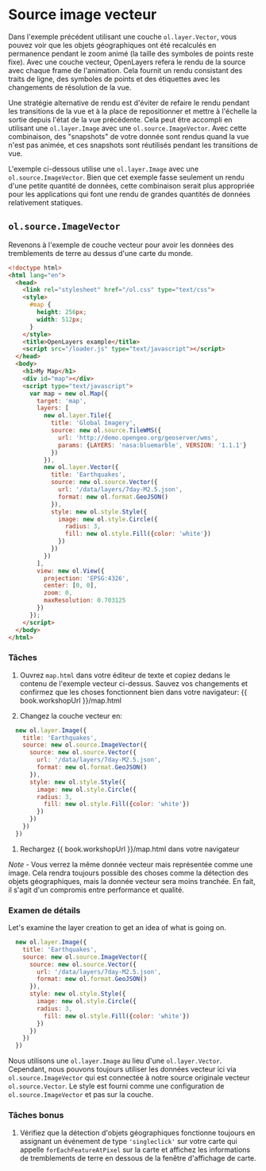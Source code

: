 # Source image vecteur

Dans l'exemple précédent utilisant une couche `ol.layer.Vector`, vous pouvez voir que les objets géographiques ont été recalculés en permanence pendant le zoom animé (la taille des symboles de points reste fixe).  Avec une couche vecteur, OpenLayers refera le rendu de la source avec chaque frame de l'animation.  Cela fournit un rendu consistant des traits de ligne, des symboles de points  et des étiquettes avec les changements de résolution de la vue.

Une stratégie alternative de rendu est d'éviter de refaire le rendu pendant les transitions de la vue et à la place de repositionner et mettre à l'échelle la sortie depuis l'état de la vue précédente.  Cela peut être accompli en utilisant une `ol.layer.Image` avec une `ol.source.ImageVector`.  Avec cette combinaison, des "snapshots" de votre donnée sont rendus quand la vue n'est pas animée, et ces snapshots sont réutilisés pendant les transitions de vue.

L'exemple ci-dessous utilise une `ol.layer.Image` avec une `ol.source.ImageVector`.  Bien que cet exemple fasse seulement un rendu d'une petite quantité de données, cette combinaison serait plus appropriée pour les applications qui font une rendu de grandes quantités de données relativement statiques.

## `ol.source.ImageVector`

Revenons à l'exemple de couche vecteur pour avoir les données des tremblements de terre au dessus d'une carte du monde.

```html
<!doctype html>
<html lang="en">
  <head>
    <link rel="stylesheet" href="/ol.css" type="text/css">
    <style>
      #map {
        height: 256px;
        width: 512px;
      }
    </style>
    <title>OpenLayers example</title>
    <script src="/loader.js" type="text/javascript"></script>
  </head>
  <body>
    <h1>My Map</h1>
    <div id="map"></div>
    <script type="text/javascript">
      var map = new ol.Map({
        target: 'map',
        layers: [
          new ol.layer.Tile({
            title: 'Global Imagery',
            source: new ol.source.TileWMS({
              url: 'http://demo.opengeo.org/geoserver/wms',
              params: {LAYERS: 'nasa:bluemarble', VERSION: '1.1.1'}
            })
          }),
          new ol.layer.Vector({
            title: 'Earthquakes',
            source: new ol.source.Vector({
              url: '/data/layers/7day-M2.5.json',
              format: new ol.format.GeoJSON()
            }),
            style: new ol.style.Style({
              image: new ol.style.Circle({
                radius: 3,
                fill: new ol.style.Fill({color: 'white'})
              })
            })
          })
        ],
        view: new ol.View({
          projection: 'EPSG:4326',
          center: [0, 0],
          zoom: 0,
          maxResolution: 0.703125
        })
      });
    </script>
  </body>
</html>
```

### Tâches

1. Ouvrez `map.html` dans votre éditeur de texte et copiez dedans le contenu de l'exemple vecteur ci-dessus. Sauvez vos changements et confirmez que les choses fonctionnent bien dans votre navigateur: {{ book.workshopUrl }}/map.html

1. Changez la couche vecteur en:

  ```js
    new ol.layer.Image({
      title: 'Earthquakes',
      source: new ol.source.ImageVector({
        source: new ol.source.Vector({
          url: '/data/layers/7day-M2.5.json',
          format: new ol.format.GeoJSON()
        }),
        style: new ol.style.Style({
          image: new ol.style.Circle({
          radius: 3,
            fill: new ol.style.Fill({color: 'white'})
          })
        })
      })
    })
  ```

1. Rechargez {{ book.workshopUrl }}/map.html dans votre navigateur

  *Note* - Vous verrez la même donnée vecteur mais représentée comme une image. Cela rendra toujours possible des choses comme la détection des objets géographiques, mais la donnée vecteur sera moins tranchée. En fait, il s'agit d'un compromis entre performance et qualité.

### Examen de détails

Let's examine the layer creation to get an idea of what is going on.

```js
  new ol.layer.Image({
    title: 'Earthquakes',
    source: new ol.source.ImageVector({
      source: new ol.source.Vector({
        url: '/data/layers/7day-M2.5.json',
        format: new ol.format.GeoJSON()
      }),
      style: new ol.style.Style({
        image: new ol.style.Circle({
        radius: 3,
          fill: new ol.style.Fill({color: 'white'})
        })
      })
    })
  })
```

Nous utilisons une `ol.layer.Image` au lieu d'une `ol.layer.Vector`. Cependant, nous pouvons toujours utiliser les données vecteur ici via `ol.source.ImageVector` qui est connectée à notre source originale vecteur `ol.source.Vector`. Le style est fourni comme une configuration de `ol.source.ImageVector` et pas sur la couche.

### Tâches bonus

1. Vérifiez que la détection d'objets géographiques fonctionne toujours en assignant un événement de type `'singleclick'` sur votre carte qui appelle `forEachFeatureAtPixel` sur la carte et affichez les informations de tremblements de terre en dessous de la fenêtre d'affichage de carte.
